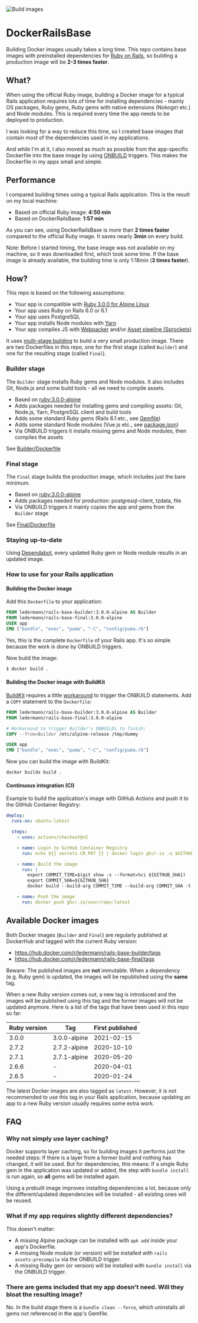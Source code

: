 ![Build images](https://github.com/ledermann/docker-rails-base/workflows/Build%20images/badge.svg)

# DockerRailsBase

Building Docker images usually takes a long time. This repo contains base images with preinstalled dependencies for [Ruby on Rails](https://rubyonrails.org/), so building a production image will be **2-3 times faster**.


## What?

When using the official Ruby image, building a Docker image for a typical Rails application requires lots of time for installing dependencies - mainly OS packages, Ruby gems, Ruby gems with native extensions (Nokogiri etc.) and Node modules. This is required every time the app needs to be deployed to production.

I was looking for a way to reduce this time, so I created base images that contain most of the dependencies used in my applications.

And while I'm at it, I also moved as much as possible from the app-specific Dockerfile into the base image by using [ONBUILD](https://docs.docker.com/engine/reference/builder/#onbuild) triggers. This makes the Dockerfile in my apps small and simple.


## Performance

I compared building times using a typical Rails application. This is the result on my local machine:

- Based on official Ruby image: **4:50 min**
- Based on DockerRailsBase: **1:57 min**

As you can see, using DockerRailsBase is more than **2 times faster** compared to the official Ruby image. It saves nearly **3min** on every build.

Note: Before I started timing, the base image was not available on my machine, so it was downloaded first, which took some time. If the base image is already available, the building time is only 1:18min (**3 times faster**).


## How?

This repo is based on the following assumptions:

- Your app is compatible with [Ruby 3.0.0 for Alpine Linux](https://github.com/docker-library/ruby/blob/master/3.0/alpine3.13/Dockerfile)
- Your app uses Ruby on Rails 6.0 or 6.1
- Your app uses PostgreSQL
- Your app installs Node modules with [Yarn](https://yarnpkg.com/)
- Your app compiles JS with [Webpacker](https://github.com/rails/webpacker) and/or [Asset pipeline (Sprockets)](https://github.com/rails/sprockets-rails)

It uses [multi-stage building](https://docs.docker.com/develop/develop-images/multistage-build/) to build a very small production image. There are two Dockerfiles in this repo, one for the first stage (called `Builder`) and one for the resulting stage (called `Final`).

### Builder stage

The `Builder` stage installs Ruby gems and Node modules. It also includes Git, Node.js and some build tools - all we need to compile assets.

- Based on [ruby:3.0.0-alpine](https://github.com/docker-library/ruby/blob/master/3.0/alpine3.13/Dockerfile)
- Adds packages needed for installing gems and compiling assets: Git, Node.js, Yarn, PostgreSQL client and build tools
- Adds some standard Ruby gems (Rails 6.1 etc., see [Gemfile](./Builder/Gemfile))
- Adds some standard Node modules (Vue.js etc., see [package.json](./Builder/package.json))
- Via ONBUILD triggers it installs missing gems and Node modules, then compiles the assets

See [Builder/Dockerfile](./Builder/Dockerfile)


### Final stage

The `Final` stage builds the production image, which includes just the bare minimum.

- Based on [ruby:3.0.0-alpine](https://github.com/docker-library/ruby/blob/master/3.0/alpine3.13/Dockerfile)
- Adds packages needed for production: postgresql-client, tzdata, file
- Via ONBUILD triggers it mainly copies the app and gems from the `Builder` stage

See [Final/Dockerfile](./Final/Dockerfile)


### Staying up-to-date

Using [Dependabot](https://dependabot.com/), every updated Ruby gem or Node module results in an updated image.


### How to use for your Rails application

#### Building the Docker image

Add this `Dockerfile` to your application:

```Dockerfile
FROM ledermann/rails-base-builder:3.0.0-alpine AS Builder
FROM ledermann/rails-base-final:3.0.0-alpine
USER app
CMD ["bundle", "exec", "puma", "-C", "config/puma.rb"]
```

Yes, this is the complete `Dockerfile` of your Rails app. It's so simple because the work is done by ONBUILD triggers.

Now build the image:

```bash
$ docker build .
```

#### Building the Docker image with BuildKit

[BuildKit](https://docs.docker.com/develop/develop-images/build_enhancements/) requires a little [workaround](https://github.com/moby/buildkit/issues/816) to trigger the ONBUILD statements. Add a `COPY` statement to the `Dockerfile`:

```Dockerfile
FROM ledermann/rails-base-builder:3.0.0-alpine AS Builder
FROM ledermann/rails-base-final:3.0.0-alpine

# Workaround to trigger Builder's ONBUILDs to finish:
COPY --from=Builder /etc/alpine-release /tmp/dummy

USER app
CMD ["bundle", "exec", "puma", "-C", "config/puma.rb"]
```

Now you can build the image with BuildKit:

```
docker buildx build .
```


#### Continuous integration (CI)

Example to build the application's image with GitHub Actions and push it to the GitHub Container Registry:

```yaml
deploy:
  runs-on: ubuntu-latest

  steps:
    - uses: actions/checkout@v2

    - name: Login to GitHub Container Registry
      run: echo ${{ secrets.CR_PAT }} | docker login ghcr.io -u $GITHUB_ACTOR --password-stdin

    - name: Build the image
      run: |
        export COMMIT_TIME=$(git show -s --format=%ci ${GITHUB_SHA})
        export COMMIT_SHA=${GITHUB_SHA}
        docker build --build-arg COMMIT_TIME --build-arg COMMIT_SHA -t ghcr.io/user/repo:latest .

    - name: Push the image
      run: docker push ghcr.io/user/repo:latest
```

## Available Docker images

Both Docker images (`Builder` and `Final`) are regularly published at DockerHub and tagged with the current Ruby version:

* https://hub.docker.com/r/ledermann/rails-base-builder/tags
* https://hub.docker.com/r/ledermann/rails-base-final/tags

Beware: The published images are **not** immutable. When a dependency (e.g. Ruby gem) is updated, the images will be republished using the **same** tag.

When a new Ruby version comes out, a new tag is introduced and the images will be published using this tag and the former images will not be updated anymore. Here is a list of the tags that have been used in this repo so far:

| Ruby version | Tag          | First published |
|--------------|--------------|-----------------|
| 3.0.0        | 3.0.0-alpine | 2021-02-15      |
| 2.7.2        | 2.7.2-alpine | 2020-10-10      |
| 2.7.1        | 2.7.1-alpine | 2020-05-20      |
| 2.6.6        | -            | 2020-04-01      |
| 2.6.5        | -            | 2020-01-24      |

The latest Docker images are also tagged as `latest`. However, it is not recommended to use this tag in your Rails application, because updating an app to a new Ruby version usually requires some extra work.

## FAQ

### Why not simply use layer caching?

Docker supports layer caching, so for building images it performs just the needed steps: If there is a layer from a former build and nothing has changed, it will be used. But for dependencies, this means: If a single Ruby gem in the application was updated or added, the step with `bundle install` is run again, so **all** gems will be installed again.

Using a prebuilt image improves installing dependencies a lot, because only the different/updated dependencies will be installed - all existing ones will be reused.

### What if my app requires slightly different dependencies?

This doesn't matter:

- A missing Alpine package can be installed with `apk add` inside your app's Dockerfile.
- A missing Node module (or version) will be installed with `rails assets:precompile` via the ONBUILD trigger.
- A missing Ruby gem (or version) will be installed with `bundle install` via the ONBUILD trigger.

### There are gems included that my app doesn't need. Will they bloat the resulting image?

No. In the build stage there is a `bundle clean --force`, which uninstalls all gems not referenced in the app's Gemfile.
